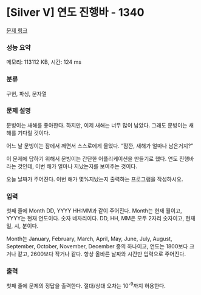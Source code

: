 # [Silver V] 연도 진행바 - 1340 

[문제 링크](https://www.acmicpc.net/problem/1340) 

### 성능 요약

메모리: 113112 KB, 시간: 124 ms

### 분류

구현, 파싱, 문자열

### 문제 설명

<p>문빙이는 새해를 좋아한다. 하지만, 이제 새해는 너무 많이 남았다. 그래도 문빙이는 새해를 기다릴 것이다.</p>

<p>어느 날 문빙이는 잠에서 깨면서 스스로에게 물었다. “잠깐, 새해가 얼마나 남은거지?”</p>

<p>이 문제에 답하기 위해서 문빙이는 간단한 어플리케이션을 만들기로 했다. 연도 진행바라는 것인데, 이번 해가 얼마나 지났는지를 보여주는 것이다.</p>

<p>오늘 날짜가 주어진다. 이번 해가 몇%지났는지 출력하는 프로그램을 작성하시오.</p>

### 입력 

 <p>첫째 줄에 Month DD, YYYY HH:MM과 같이 주어진다. Month는 현재 월이고, YYYY는 현재 연도이다. 숫자 네자리이다. DD, HH, MM은 모두 2자리 숫자이고, 현재 일, 시, 분이다.</p>

<p>Month는 January, February, March, April, May, June, July, August, September, October, November, December 중의 하나이고, 연도는 1800보다 크거나 같고, 2600보다 작거나 같다. 항상 올바른 날짜와 시간만 입력으로 주어진다.</p>

### 출력 

 <p>첫째 줄에 문제의 정답을 출력한다. 절대/상대 오차는 10<sup>-9</sup>까지 허용한다.</p>

